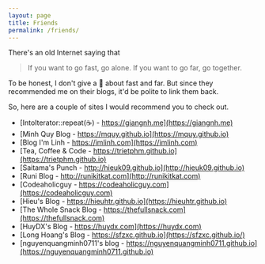 ```yaml
---
layout: page
title: Friends
permalink: /friends/
---
```


There's an old Internet saying that

> If you want to go fast, go alone. If you want to go far, go together.

To be honest, I don't give a 💩 about fast and far. But since they
recommended me on their blogs, it'd be polite to link them back.

So, here are a couple of sites I would recommend you to check out.

- [IntoIterator::repeat(☕️) - https://giangnh.me](https://giangnh.me)
- [Minh Quy Blog - https://mquy.github.io](https://mquy.github.io)
- [Blog I'm Linh - https://imlinh.com](https://imlinh.com)
- [Tea, Coffee & Code - https://trietphm.github.io](https://trietphm.github.io)
- [Saitama's Punch - http://hieuk09.github.io](http://hieuk09.github.io)
- [Runi Blog - http://runikitkat.com](http://runikitkat.com)
- [Codeaholicguy - https://codeaholicguy.com](https://codeaholicguy.com)
- [Hieu's Blog - https://hieuhtr.github.io](https://hieuhtr.github.io)
- [The Whole Snack Blog - https://thefullsnack.com](https://thefullsnack.com)
- [HuyDX's Blog - https://huydx.com](https://huydx.com)
- [Long Hoang's Blog - https://sfzxc.github.io](https://sfzxc.github.io/)
- [nguyenquangminh0711's blog -
https://nguyenquangminh0711.github.io](https://nguyenquangminh0711.github.io)
